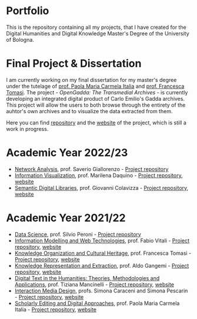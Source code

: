 # Portfolio

This is the repository containing all my projects, that I have created for the Digital Humanities and Digital Knowledge Master's Degree of the University of Bologna. 

<h1>Final Project & Dissertation</h1>
<p>I am currently working on my final dissertation for my master's degree under the tutelage of <a href="https://www.unibo.it/sitoweb/paola.italia">prof. Paola Maria Carmela Italia</a> and <a href="https://www.unibo.it/sitoweb/francesca.tomasi/teachings">prof. Francesca Tomasi</a>. The project - <i>OpenGadda: The Transmedial Archives</i> - is currently developing an integrated digital product of Carlo Emilio's Gadda archives. This project will allow the users to both browse through the entirety of the auhtor's own archives and to visualize the data extracted from them.</p>

<p>Here you can find <a href="https://github.com/numgadda/numgaddasite.git">repository</a> and the <a href="https://numgadda.github.io/OpenGadda/index.html">website</a> of the project, which is still a work in progress.</p>

<h1>Academic Year 2022/23</h1>
<ul>
  <li><a href="https://www.unibo.it/en/teaching/course-unit-catalogue/course-unit/2022/467048">Network Analysis</a>, prof. Saverio Giallorenzo - <a href="https://github.com/NetworkAnalysisP/NAP.git">Project repository</a></li>
    <li><a href="https://www.unibo.it/it/didattica/insegnamenti/insegnamento/2022/467047">Information Visualization</a>, prof. Marilena Daquino - <a href="https://github.com/Infoviz-ICD/Infoviz-ICD.git">Project repository</a>, <a href="https://infoviz-icd.github.io/Infoviz-ICD/">website</a>
    </li>
  <li><a href="https://www.unibo.it/it/didattica/insegnamenti/insegnamento/2022/443592">Semantic Digital Libraries</a>, prof. Giovanni Colavizza - <a href="https://github.com/ShakespeareFirstFolioLSD/Shakespeare_first_folio.git">Project repository</a>, <a href="https://shakespearefirstfoliolsd.github.io/Shakespeare_first_folio/">website</a></li>
</ul>

<h1>Academic Year 2021/22</h1>
<ul>
  <li><a href="https://www.unibo.it/it/didattica/insegnamenti/insegnamento/2021/467046">Data Science</a>, prof. Silvio Peroni - <a href="https://github.com/martasoricetti/my_little_python.git">Project repository</a></li>
  <li><a href="https://www.unibo.it/en/teaching/course-unit-catalogue/course-unit/2021/454464">Information Modelling and Web Technologies</a>, prof. Fabio Vitali - <a href="https://github.com/deadloversociety/imwt22.git">Project repository</a>, <a href="https://deadloversociety.github.io/imwt22/">website</a></li>
   <li><a href="https://www.unibo.it/it/didattica/insegnamenti/insegnamento/2021/454462">Knowledge Organization and Cultural Heritage</a>, prof. Francesca Tomasi - <a href="https://github.com/apollo11moonLOnDing/home.git">Project repository</a>, <a href="https://apollo11moonlonding.github.io/home/dist/index.html#page-top">website</a></li>
  <li><a href="https://www.unibo.it/it/didattica/insegnamenti/insegnamento/2021/454462">Knowledge Representation and Extraction</a>, prof. Aldo Gangemi - <a href="https://github.com/SongsTOPoems/STOP.git">Project repository</a>, <a href="https://songstopoems.github.io/STOP/">website</a></li>
  <li><a href="https://www.unibo.it/en/teaching/course-unit-catalogue/course-unit/2021/454464">Digital Text in the Humanities: Theories, Methodologies and Applications</a>, prof. Tiziana Mancinelli - <a href="https://github.com/a-friendship/DTitH.git">Project repository</a>, <a href="https://a-friendship.github.io/DTitH/">website</a></li>
  <li><a href="https://www.unibo.it/en/teaching/course-unit-catalogue/course-unit/2021/454470">Interaction Media Design</a>, profs. Simona Caraceni and Simona Pescarin - <a href="https://github.com/FOODIFICATION/foodification.git">Project repository</a>, <a href="">website</a></li>
  <li><a href="https://www.unibo.it/it/didattica/insegnamenti/insegnamento/2021/424632">Scholarly Editing and Digital Approaches</a>, prof. Paola Maria Carmela Italia - <a href="https://github.com/catullus-online-review/SEDA.git">Project repository</a>, <a href="https://catullus-online-review.github.io/SEDA/">website</a></li>
</ul>
